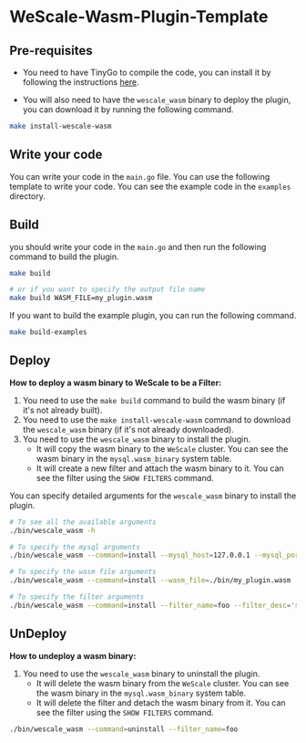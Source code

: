 # WeScale-Wasm-Plugin-Template

## Pre-requisites
* You need to have TinyGo to compile the code, you can install it by following the instructions [here](https://tinygo.org/getting-started/install/).

* You will also need to have the `wescale_wasm` binary to deploy the plugin, you can download it by running the following command.
```bash
make install-wescale-wasm
```

## Write your code
You can write your code in the `main.go` file. You can use the following template to write your code.
You can see the example code in the `examples` directory.

## Build

you should write your code in the `main.go` and then run the following command to build the plugin.
```bash
make build

# or if you want to specify the output file name
make build WASM_FILE=my_plugin.wasm
```

If you want to build the example plugin, you can run the following command.
```bash
make build-examples
```

## Deploy
**How to deploy a wasm binary to WeScale to be a Filter:**
1. You need to use the `make build` command to build the wasm binary (if it's not already built).
2. You need to use the `make install-wescale-wasm` command to download the `wescale_wasm` binary (if it's not already downloaded).
3. You need to use the `wescale_wasm` binary to install the plugin.
    * It will copy the wasm binary to the `WeScale` cluster. You can see the wasm binary in the `mysql.wasm_binary` system table.
    * It will create a new filter and attach the wasm binary to it. You can see the filter using the `SHOW FILTERS` command.

You can specify detailed arguments for the `wescale_wasm` binary to install the plugin. 
```bash
# To see all the available arguments
./bin/wescale_wasm -h

# To specify the mysql arguments
./bin/wescale_wasm --command=install --mysql_host=127.0.0.1 --mysql_port=15306 --mysql_user=root --mysql_password=root

# To specify the wasm file arguments
./bin/wescale_wasm --command=install --wasm_file=./bin/my_plugin.wasm

# To specify the filter arguments
./bin/wescale_wasm --command=install --filter_name=foo --filter_desc='some kind of description' --filter_status=INACTIVE
```


## UnDeploy
**How to undeploy a wasm binary:**
1. You need to use the `wescale_wasm` binary to uninstall the plugin.
    * It will delete the wasm binary from the `WeScale` cluster. You can see the wasm binary in the `mysql.wasm_binary` system table.
    * It will delete the filter and detach the wasm binary from it. You can see the filter using the `SHOW FILTERS` command.
```bash
./bin/wescale_wasm --command=uninstall --filter_name=foo
```